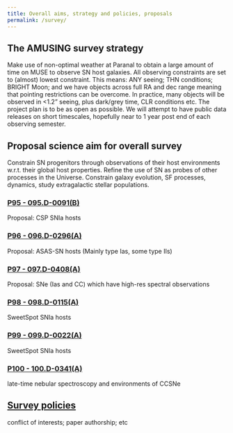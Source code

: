 ```yaml
---
title: Overall aims, strategy and policies, proposals
permalink: /survey/
---
```


## The AMUSING survey strategy

Make use of non-optimal weather at Paranal to obtain a large amount of time on MUSE to observe SN host galaxies.
All observing constraints are set to (almost) lowest constraint. This means: ANY seeing; THN conditions; BRIGHT Moon; and we have objects across full RA and dec range meaning that pointing restrictions can be overcome. In practice, many objects will be observed in <1.2” seeing, plus dark/grey time, CLR conditions etc.
The project plan is to be as open as possible. We will attempt to have public data releases on short timescales, hopefully near to 1 year post end of each observing semester.

## Proposal science aim for overall survey

Constrain SN progenitors through observations of their host environments w.r.t. their global host properties.
Refine the use of SN as probes of other processes in the Universe.
Constrain galaxy evolution, SF processes, dynamics, study extragalactic stellar populations.

### [P95 - 095.D-0091(B)](docs/amusing_P95.pdf)
Proposal: CSP SNIa hosts

### [P96 - 096.D-0296(A)](docs/amusing_P96.pdf)
Proposal: ASAS-SN hosts (Mainly type Ias, some type IIs)

### [P97 - 097.D-0408(A)](docs/amusing_P97.pdf)
Proposal: SNe (Ias and CC) which have high-res spectral observations

### [P98 - 098.D-0115(A)](docs/amusing_P98.pdf)
SweetSpot SNIa hosts

### [P99 - 099.D-0022(A)](docs/amusing_P99.pdf)
SweetSpot SNIa hosts

### [P100 - 100.D-0341(A)](docs/amusing_P100.pdf)			
late-time nebular spectroscopy and environments of CCSNe


## [Survey policies](docs/AMUSING_survey_policies.pdf)

conflict of interests; paper authorship; etc

